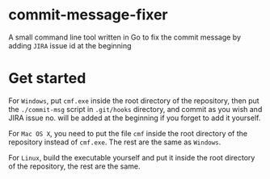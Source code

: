 # commit-message-fixer
A small command line tool written in Go to fix the commit message by adding `JIRA` issue id at the beginning

# Get started #
For `Windows`, put `cmf.exe` inside the root directory of the repository, then put the `./commit-msg` script in `.git/hooks` directory, and commit as you wish and JIRA issue no. will be added at the beginning if you forget to add it yourself. 

For `Mac OS X`, you need to put the file `cmf` inside the root directory of the repository instead of `cmf.exe`. The rest are the same as `Windows`.

For `Linux`, build the executable yourself and put it inside the root directory of the repository, the rest are the same.  
